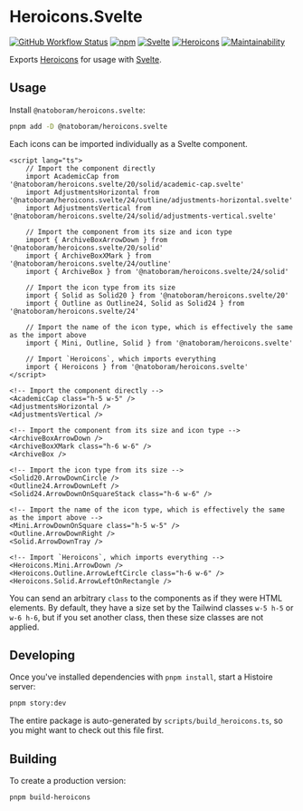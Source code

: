 # Heroicons.Svelte

[![GitHub Workflow Status](https://img.shields.io/github/actions/workflow/status/NatoBoram/heroicons.svelte/node-js.yaml?logo=github)](https://github.com/NatoBoram/heroicons.svelte/actions/workflows/node-js.yaml) [![npm](https://img.shields.io/npm/v/@natoboram/heroicons.svelte?color=CB3837&logo=npm)](https://www.npmjs.com/package/@natoboram/heroicons.svelte) [![Svelte](https://img.shields.io/npm/dependency-version/@natoboram/heroicons.svelte/dev/svelte?color=FF3E00&logo=svelte)](https://github.com/sveltejs/svelte) [![Heroicons](https://img.shields.io/npm/dependency-version/@natoboram/heroicons.svelte/dev/heroicons?color=8B5CF6)](https://github.com/tailwindlabs/heroicons) [![Maintainability](https://api.codeclimate.com/v1/badges/bf55494aef500e1de365/maintainability)](https://codeclimate.com/github/NatoBoram/heroicons.svelte/maintainability)

Exports [Heroicons](https://github.com/tailwindlabs/heroicons) for usage with [Svelte](https://github.com/sveltejs/svelte).

## Usage

Install `@natoboram/heroicons.svelte`:

```bash
pnpm add -D @natoboram/heroicons.svelte
```

Each icons can be imported individually as a Svelte component.

```svelte
<script lang="ts">
	// Import the component directly
	import AcademicCap from '@natoboram/heroicons.svelte/20/solid/academic-cap.svelte'
	import AdjustmentsHorizontal from '@natoboram/heroicons.svelte/24/outline/adjustments-horizontal.svelte'
	import AdjustmentsVertical from '@natoboram/heroicons.svelte/24/solid/adjustments-vertical.svelte'

	// Import the component from its size and icon type
	import { ArchiveBoxArrowDown } from '@natoboram/heroicons.svelte/20/solid'
	import { ArchiveBoxXMark } from '@natoboram/heroicons.svelte/24/outline'
	import { ArchiveBox } from '@natoboram/heroicons.svelte/24/solid'

	// Import the icon type from its size
	import { Solid as Solid20 } from '@natoboram/heroicons.svelte/20'
	import { Outline as Outline24, Solid as Solid24 } from '@natoboram/heroicons.svelte/24'

	// Import the name of the icon type, which is effectively the same as the import above
	import { Mini, Outline, Solid } from '@natoboram/heroicons.svelte'

	// Import `Heroicons`, which imports everything
	import { Heroicons } from '@natoboram/heroicons.svelte'
</script>

<!-- Import the component directly -->
<AcademicCap class="h-5 w-5" />
<AdjustmentsHorizontal />
<AdjustmentsVertical />

<!-- Import the component from its size and icon type -->
<ArchiveBoxArrowDown />
<ArchiveBoxXMark class="h-6 w-6" />
<ArchiveBox />

<!-- Import the icon type from its size -->
<Solid20.ArrowDownCircle />
<Outline24.ArrowDownLeft />
<Solid24.ArrowDownOnSquareStack class="h-6 w-6" />

<!-- Import the name of the icon type, which is effectively the same as the import above -->
<Mini.ArrowDownOnSquare class="h-5 w-5" />
<Outline.ArrowDownRight />
<Solid.ArrowDownTray />

<!-- Import `Heroicons`, which imports everything -->
<Heroicons.Mini.ArrowDown />
<Heroicons.Outline.ArrowLeftCircle class="h-6 w-6" />
<Heroicons.Solid.ArrowLeftOnRectangle />
```

You can send an arbitrary `class` to the components as if they were HTML elements. By default, they have a size set by the Tailwind classes `w-5 h-5` or `w-6 h-6`, but if you set another class, then these size classes are not applied.

## Developing

Once you've installed dependencies with `pnpm install`, start a Histoire server:

```bash
pnpm story:dev
```

The entire package is auto-generated by `scripts/build_heroicons.ts`, so you might want to check out this file first.

## Building

To create a production version:

```bash
pnpm build-heroicons
```
